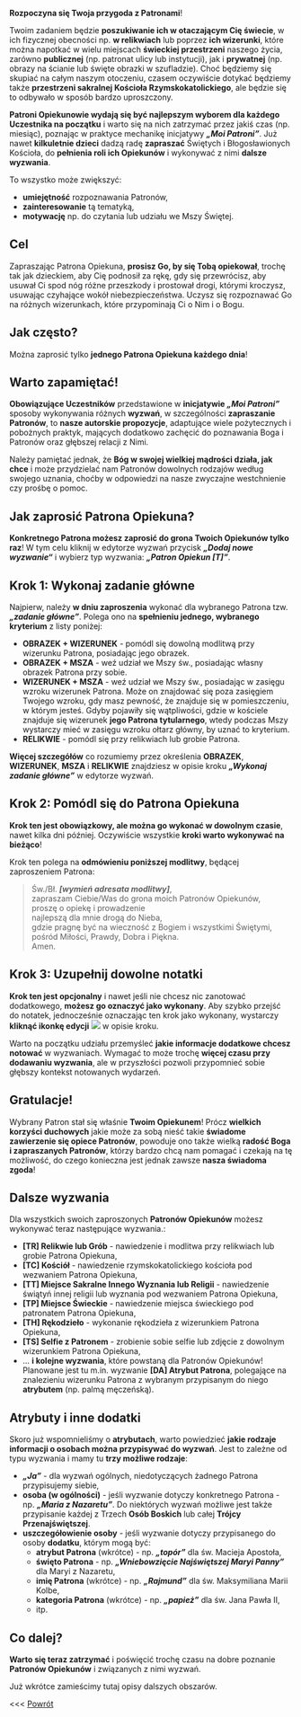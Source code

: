 **Rozpoczyna się Twoja przygoda z Patronami**!

Twoim zadaniem będzie **poszukiwanie ich w otaczającym Cię świecie**, w ich fizycznej obecności np. **w relikwiach** lub poprzez **ich wizerunki**, które można napotkać w wielu miejscach **świeckiej przestrzeni** naszego życia, zarówno **publicznej** (np. patronat ulicy lub instytucji), jak i **prywatnej** (np. obrazy na ścianie lub święte obrazki w szufladzie). Choć będziemy się skupiać na całym naszym otoczeniu, czasem oczywiście dotykać będziemy także **przestrzeni sakralnej Kościoła Rzymskokatolickiego**, ale będzie się to odbywało w sposób bardzo uproszczony.

**Patroni Opiekunowie wydają się być najlepszym wyborem dla każdego Uczestnika na początku** i warto się na nich zatrzymać przez jakiś czas (np. miesiąc), poznając w praktyce mechanikę inicjatywy **_„Moi Patroni”_**. Już nawet **kilkuletnie dzieci** dadzą radę **zapraszać** Świętych i Błogosławionych Kościoła, do **pełnienia roli ich Opiekunów** i wykonywać z nimi **dalsze wyzwania**.

To wszystko może zwiększyć:
- **umiejętność** rozpoznawania Patronów,
- **zainteresowanie** tą tematyką,
- **motywację** np. do czytania lub udziału we Mszy Świętej.

## Cel ##
Zapraszając Patrona Opiekuna, **prosisz Go, by się Tobą opiekował**, trochę tak jak dzieckiem, aby Cię podnosił za rękę, gdy się przewrócisz, aby usuwał Ci spod nóg różne przeszkody i prostował drogi, którymi kroczysz, usuwając czyhające wokół niebezpieczeństwa. Uczysz się rozpoznawać Go na różnych wizerunkach, które przypominają Ci o Nim i o Bogu.

## Jak często? ##
Można zaprosić tylko **jednego Patrona Opiekuna każdego dnia**!

## Warto zapamiętać! ##
**Obowiązujące Uczestników** przedstawione w **inicjatywie _„Moi Patroni”_** sposoby wykonywania różnych **wyzwań**, w szczególności **zapraszanie Patronów**, to **nasze autorskie propozycje**, adaptujące wiele pożytecznych i pobożnych praktyk, mających dodatkowo zachęcić do poznawania Boga i Patronów oraz głębszej relacji z Nimi.

Należy pamiętać jednak, że **Bóg w swojej wielkiej mądrości działa, jak chce** i może przydzielać nam Patronów dowolnych rodzajów według swojego uznania, choćby w odpowiedzi na nasze zwyczajne westchnienie czy prośbę o pomoc.

## Jak zaprosić Patrona Opiekuna? ##
**Konkretnego Patrona możesz zaprosić do grona Twoich Opiekunów tylko raz**! W tym celu kliknij w edytorze wyzwań przycisk **_„Dodaj nowe wyzwanie“_** i wybierz typ wyzwania: **_„Patron Opiekun [T]”_**.

## Krok 1: Wykonaj zadanie główne ##
Najpierw, należy **w dniu zaproszenia** wykonać dla wybranego Patrona tzw. **_„zadanie główne”_**. Polega ono na **spełnieniu jednego, wybranego kryterium** z listy poniżej:
- **OBRAZEK + WIZERUNEK** - pomódl się dowolną modlitwą przy wizerunku Patrona, posiadając jego obrazek.
- **OBRAZEK + MSZA** - weź udział we Mszy św., posiadając własny obrazek Patrona przy sobie.
- **WIZERUNEK + MSZA** - weź udział we Mszy św., posiadając w zasięgu wzroku wizerunek Patrona. Może on znajdować się poza zasięgiem Twojego wzroku, gdy masz pewność, że znajduje się w pomieszczeniu, w którym jesteś. Gdyby pojawiły się wątpliwości, gdzie w kościele znajduje się wizerunek **jego Patrona tytularnego**, wtedy podczas Mszy wystarczy mieć w zasięgu wzroku ołtarz główny, by uznać to kryterium.
- **RELIKWIE** - pomódl się przy relikwiach lub grobie Patrona.

**Więcej szczegółów** co rozumiemy przez określenia **OBRAZEK**, **WIZERUNEK**, **MSZA** i **RELIKWIE** znajdziesz w opisie kroku **_„Wykonaj zadanie główne”_** w edytorze wyzwań.

## Krok 2: Pomódl się do Patrona Opiekuna ##
**Krok ten jest obowiązkowy, ale można go wykonać w dowolnym czasie**, nawet kilka dni później. Oczywiście wszystkie **kroki warto wykonywać na bieżąco**!

Krok ten polega na **odmówieniu poniższej modlitwy**, będącej zaproszeniem Patrona:

> Św./Bł. **_[wymień adresata modlitwy]_**,  
> zapraszam Ciebie/Was do grona moich Patronów Opiekunów,  
> proszę o opiekę i prowadzenie  
> najlepszą dla mnie drogą do Nieba,  
> gdzie pragnę być na wieczność z Bogiem i wszystkimi Świętymi,  
> pośród Miłości, Prawdy, Dobra i Piękna.  
> Amen.

## Krok 3: Uzupełnij dowolne notatki ##
**Krok ten jest opcjonalny** i nawet jeśli nie chcesz nic zanotować dodatkowego, **możesz go oznaczyć jako wykonany**. Aby szybko przejść do notatek, jednocześnie oznaczając ten krok jako wykonany, wystarczy **kliknąć ikonkę edycji** <a class="challenge-action-button"><img class="svg-image" src="/files/resources/svg/card-list.svg" /></a> w opisie kroku.

Warto na początku udziału przemyśleć **jakie informacje dodatkowe chcesz notować** w wyzwaniach. Wymagać to może trochę **więcej czasu przy dodawaniu wyzwania**, ale w przyszłości pozwoli przypomnieć sobie głębszy kontekst notowanych wydarzeń.

## Gratulacje! ##
Wybrany Patron stał się właśnie **Twoim Opiekunem**! Prócz **wielkich korzyści duchowych** jakie może za sobą nieść takie **świadome zawierzenie się opiece Patronów**, powoduje ono także wielką **radość Boga i zapraszanych Patronów**, którzy bardzo chcą nam pomagać i czekają na tę możliwość, do czego konieczna jest jednak zawsze **nasza świadoma zgoda**!

## Dalsze wyzwania ##
Dla wszystkich swoich zaproszonych **Patronów Opiekunów** możesz wykonywać teraz następujące wyzwania.:
- **[TR] Relikwie lub Grób** - nawiedzenie i modlitwa przy relikwiach lub grobie Patrona Opiekuna,
- **[TC] Kościół** - nawiedzenie rzymskokatolickiego kościoła pod wezwaniem Patrona Opiekuna,
- **[TT] Miejsce Sakralne Innego Wyznania lub Religii** - nawiedzenie świątyń innej religii lub wyznania pod wezwaniem Patrona Opiekuna,
- **[TP] Miejsce Świeckie** - nawiedzenie miejsca świeckiego pod patronatem Patrona Opiekuna,
- **[TH] Rękodzieło** - wykonanie rękodzieła z wizerunkiem Patrona Opiekuna,
- **[TS] Selfie z Patronem** - zrobienie sobie selfie lub zdjęcie z dowolnym wizerunkiem Patrona Opiekuna,
- ... **i kolejne wyzwania**, które powstaną dla Patronów Opiekunów! Planowane jest tu m.in. wyzwanie **[DA] Atrybut Patrona**, polegające na znalezieniu wizerunku Patrona z wybranym przypisanym do niego **atrybutem** (np. palmą męczeńską).

## Atrybuty i inne dodatki ##
Skoro już wspomnieliśmy o **atrybutach**, warto powiedzieć **jakie rodzaje informacji o osobach można przypisywać do wyzwań**. Jest to zależne od typu wyzwania i mamy tu **trzy możliwe rodzaje**:
- **_„Ja”_** - dla wyzwań ogólnych, niedotyczących żadnego Patrona przypisujemy siebie,
- **osoba (w ogólności)** - jeśli wyzwanie dotyczy konkretnego Patrona - np. **_„Maria z Nazaretu”_**. Do niektórych wyzwań możliwe jest także przypisanie każdej z Trzech **Osób Boskich** lub całej **Trójcy Przenajświętszej**.
- **uszczegółowienie osoby** - jeśli wyzwanie dotyczy przypisanego do osoby **dodatku**, którym mogą być:
  - **atrybut Patrona** (wkrótce) - np. **_„topór”_** dla św. Macieja Apostoła,
  - **święto Patrona** - np. **_„Wniebowzięcie Najświętszej Maryi Panny”_** dla Maryi z Nazaretu,
  - **imię Patrona** (wkrótce) - np. **_„Rajmund”_** dla św. Maksymiliana Marii Kolbe,
  - **kategoria Patrona** (wkrótce) - np. **_„papież”_** dla św. Jana Pawła II,
  - itp.

## Co dalej? ##
**Warto się teraz zatrzymać** i poświęcić trochę czasu na dobre poznanie **Patronów Opiekunów** i związanych z nimi wyzwań.

Już wkrótce zamieścimy tutaj opisy dalszych obszarów.

&lt;&lt;&lt; [Powrót](/guide/god-and-me)
